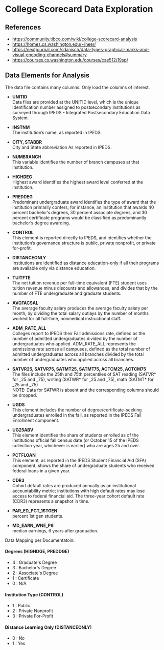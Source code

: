 # College Scorecard Data Exploration

## References
- https://community.tibco.com/wiki/college-scorecard-analysis
- https://homes.cs.washington.edu/~jheer/
- https://nextjournal.com/sdanisch/data-types-graphical-marks-and-visual-encoding-channels#summary
- https://courses.cs.washington.edu/courses/cse512/19sp/

## Data Elements for Analysis
The data file contains many columns. Only load the columns of interest. 
- __UNITID__ <br>Data files are provided at the UNITID level, which is the unique identification number assigned to postsecondary institutions as surveyed through IPEDS - Integrated Postsecondary Education Data System.


- __INSTNM__ <br>The institution’s name, as reported in IPEDS.


- __CITY, STABBR__ <br>City and State abbreviation As reported in IPEDS.


- __NUMBRANCH__ <br>This variable identifies the number of branch campuses at that institution.


- __HIGHDEG__ <br>Highest award identifies the highest award level conferred at the institution.


- __PREDDEG__ <br>Predominant undergraduate award identifies the type of award that the institution primarily confers; for instance, an institution that awards 40 percent bachelor’s degrees, 30 percent associate degrees, and 30 percent certificate programs would be classified as predominantly bachelor’s degree awarding.


- __CONTROL__ <br>This element is reported directly to IPEDS, and identifies whether the institution’s governance structure is public, private nonprofit, or private for-profit.


- __DISTANCEONLY__ <br>Institutions are identified as distance education-only if all their programs are available only via distance education.


- __TUITFTE__ <br>The net tuition revenue per full-time equivalent (FTE) student uses tuition revenue minus discounts and allowances, and divides that by the number of FTE undergraduate and graduate students.


- __AVGFACSAL__ <br>The average faculty salary produces the average faculty salary per month, by dividing the total salary outlays by the number of months worked for all full-time, nonmedical instructional staff.


- __ADM_RATE_ALL__ <br>Colleges report to IPEDS their Fall admissions rate, defined as the number of admitted undergraduates divided by the number of undergraduates who applied. ADM_RATE_ALL represents the admissions rate across all campuses, defined as the total number of admitted undergraduates across all branches divided by the total number of undergraduates who applied across all branches.


- __SATVR25, SATVR75, SATMT25, SATMT75, ACTCM25, ACTCM75__ <br>The files include the 25th and 75th percentiles of SAT reading (SATVR* for _25 and _75), writing (SATWR* for _25 and _75), math (SATMT* for _25 and _75) <br> NOTE: Data for SATWR is absent and the corresponding columns should be dropped.


- __UGDS__ <br>This element includes the number of degree/certificate-seeking undergraduates enrolled in the fall, as reported in the IPEDS Fall Enrollment component.


- __UG25ABV__ <br>This element identifies the share of students enrolled as of the institutions official fall census date (or October 15 of the IPEDS collection year, whichever is earlier) who are ages 25 and over.


- __PCTFLOAN__ <br>This element, as reported in the IPEDS Student Financial Aid (SFA) component, shows the share of undergraduate students who received federal loans in a given year.


- __CDR3__ <br>Cohort default rates are produced annually as an institutional accountability metric; institutions with high default rates may lose access to federal financial aid. The three-year cohort default rate (CDR3) represents a snapshot in time.

- __PAR_ED_PCT_1STGEN__ <br>percent 1st gen students.

- __MD_EARN_WNE_P6__ <br>median earnings, 6 years after graduation.

Data Mapping per Documentatoin:

#### Degrees (HIGHDGE, PREDDGE)
- 4 : Graduate's Degree
- 3 : Bachelor's Degree
- 2 : Associate's Degree
- 1 : Certificate
- 0 : N/A

#### Institution Type (CONTROL)
- 1 : Public
- 2 : Private Nonprofit
- 3 : Private For-Profit

#### Distance Learning Only (DISTANCEONLY)
- 0 : No
- 1 : Yes
